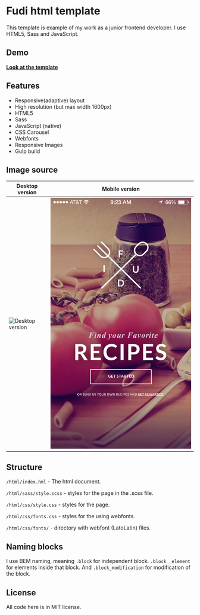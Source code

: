 Fudi html template
=============
This template is example of my work as a junior frontend developer.
I use HTML5, Sass and JavaScript.

## Demo
**[Look at the template](http://htmlpreview.github.io/?https://github.com/arthique/fudi/blob/master/html/index.html)**

## Features
* Responsive(adaptive) layout
* High resolution (but max width 1600px)
* HTML5
* Sass
* JavaScript (native)
* CSS Carousel
* Webfonts
* Responsive Images
* Gulp build

## Image source
| Desktop version | Mobile version |
| ------------------------- | ------------------------- |
![Desktop version](https://github.com/arthique/fudi/blob/master/desktop.png)  |  ![Mobile version](https://github.com/arthique/fudi/blob/master/mobile.png)

## Structure
`/html/index.hml` - The html document.

`/html/sass/style.scss` - styles for the page in the .scss file.

`/html/css/style.css` - styles for the page.

`/html/css/fonts.css` - styles for the using webfonts.

`/html/css/fonts/` - directory with webfont (LatoLatin) files.

## Naming blocks
I use BEM naming, meaning `.block` for independent block. `.block__element` for elements inside that block. And `.block_modification` for modification of the block.

## License
All code here is in MIT license.